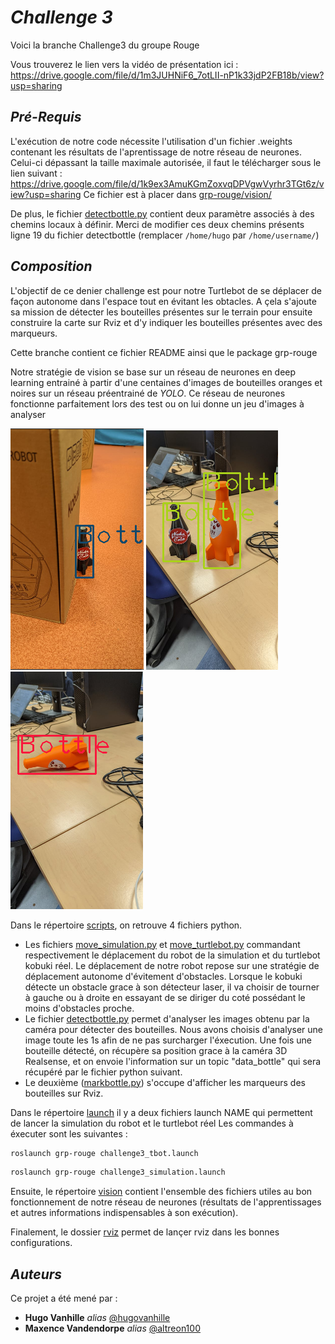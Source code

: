 # _Challenge 3_

Voici la branche Challenge3 du groupe Rouge 

Vous trouverez le lien vers la vidéo de présentation ici : https://drive.google.com/file/d/1m3JUHNiF6_7otLII-nP1k33jdP2FB18b/view?usp=sharing

## _Pré-Requis_

L'exécution de notre code nécessite l'utilisation d'un fichier .weights contenant les résultats de l'aprentissage de notre réseau de neurones. 
Celui-ci dépassant la taille maximale autorisée, il faut le télécharger sous le lien suivant : https://drive.google.com/file/d/1k9ex3AmuKGmZoxvqDPVgwVyrhr3TGt6z/view?usp=sharing
Ce fichier est à placer dans [grp-rouge/vision/](https://github.com/hugovanhille/LARM-Groupe_Rouge/blob/challenge3/grp-rouge/vision/)

De plus,  le fichier [detectbottle.py](https://github.com/hugovanhille/LARM-Groupe_Rouge/blob/challenge3/grp-rouge/scripts/detectbottle.py) contient deux paramètre associés à des chemins locaux à définir. Merci de modifier ces deux chemins présents ligne 19 du fichier detectbottle (remplacer ``/home/hugo`` par ``/home/username/``)

## _Composition_

L'objectif de ce denier challenge est pour notre Turtlebot de se déplacer de façon autonome dans l'espace tout en évitant les obtacles. A çela s'ajoute sa mission de détecter les bouteilles présentes sur le terrain pour ensuite construire la carte sur Rviz et d'y indiquer les bouteilles présentes avec des marqueurs.

Cette branche contient ce fichier README ainsi que le package grp-rouge

Notre stratégie de vision se base sur un réseau de neurones en deep learning entrainé à partir d'une centaines d'images de bouteilles oranges et noires sur un réseau préentrainé de _YOLO_. 
Ce réseau de neurones fonctionne parfaitement lors des test ou on lui donne un jeu d'images à analyser


![Test](test.png)                                             ![Test](test2.png)                                  ![Test](test3.png)  

Dans le répertoire [scripts](https://github.com/hugovanhille/LARM-Groupe_Rouge/blob/challenge3/grp-rouge/scripts/), on retrouve  4 fichiers python.
- Les fichiers [move_simulation.py](https://github.com/hugovanhille/LARM-Groupe_Rouge/blob/challenge3/grp-rouge/scripts/move_simulation.py) et [move_turtlebot.py](https://github.com/hugovanhille/LARM-Groupe_Rouge/blob/challenge3/grp-rouge/scripts/move_turtlebot.py) commandant respectivement le déplacement du robot de la simulation et du turtlebot kobuki réel. Le déplacement de notre robot repose sur une stratégie de déplacement autonome d'évitement d'obstacles. Lorsque le kobuki détecte un obstacle grace à son détecteur laser, il va choisir de tourner à gauche ou à droite en essayant de se diriger du coté possédant le moins d'obstacles proche.
- Le fichier [detectbottle.py](https://github.com/hugovanhille/LARM-Groupe_Rouge/blob/challenge3/grp-rouge/scripts/detectbottle.py) permet d'analyser les images obtenu par la caméra pour détecter des bouteilles. Nous avons choisis d'analyser une image toute les 1s afin de ne pas surcharger l'éxecution.
 Une fois une bouteille détecté, on récupère sa position grace à la caméra 3D Realsense, et on envoie l'information sur un topic "data_bottle" qui sera récupéré par le fichier python suivant.
- Le deuxième ([markbottle.py](https://github.com/hugovanhille/LARM-Groupe_Rouge/blob/challenge3/grp-rouge/scripts/markbottle.py)) s'occupe d'afficher les marqueurs des bouteilles sur Rviz.

Dans le répertoire [launch](https://github.com/hugovanhille/LARM-Groupe_Rouge/blob/challenge3/grp-rouge/launch/) il y a deux fichiers launch NAME qui permettent de lancer la simulation du robot et le turtlebot réel
Les commandes à éxecuter sont les suivantes :
```bash 
roslaunch grp-rouge challenge3_tbot.launch 
```
```bash 
roslaunch grp-rouge challenge3_simulation.launch 
```

Ensuite, le répertoire [vision](https://github.com/hugovanhille/LARM-Groupe_Rouge/blob/challenge3/grp-rouge/vision/) contient l'ensemble des fichiers utiles au bon fonctionnement de notre réseau de neurones (résultats de l'apprentissages et autres informations indispensables à son exécution).

Finalement, le dossier [rviz](https://github.com/hugovanhille/LARM-Groupe_Rouge/blob/challenge3/grp-rouge/rviz/)  permet de lançer rviz dans les bonnes configurations.

## _Auteurs_

Ce projet a été mené par :

* **Hugo Vanhille** _alias_ [@hugovanhille](https://github.com/hugovanhille)
* **Maxence Vandendorpe** _alias_ [@altreon100](https://github.com/altreon100)
